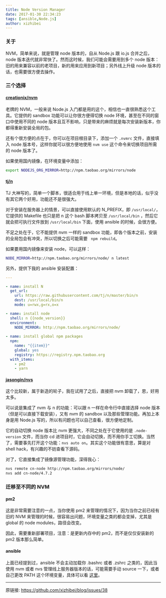 ```yaml
---
title: Node Version Manager
date: 2017-01-30 22:34:23
tags: [ansible,Node.js]
author: xizhibei
---
```

### 关于
NVM，简单来说，就是管理 node 版本的，自从 Node.js 跟 io.js 合并之后，node 版本迭代就非常快了。然而这时候，我们可能会需要用到多个 node 版本：旧的用来兼容以前的老项目，新的用来应用到新项目；另外线上升级 node 版本的话，也需要很方便去操作。

### 三个选择

#### [creationix/nvm](https://github.com/creationix/nvm)
老牌的 NVM，一般来说 Node.js 入门都是用的这个，相信也一直很熟悉这个工具。它提供的 sandbox 功能可以让你很方便得切换 node 环境，甚至在不同的窗口中使用不同的 node 版本且互不影响，只是带来的麻烦就是每次安装新版本，你都得重新安装全局的包。

还有个很方便的点在于，你可以在项目根目录下，添加一个 `.nvmrc` 文件，直接填入 node 版本号，这样你就可以很方便地使用 `nvm use` 这个命令来切换项目所需的 node 版本了。

如果使用国内镜像，在环境变量中添加：

```bash
export NODEJS_ORG_MIRROR=http://npm.taobao.org/mirrors/node
```

#### [tj/n](https://github.com/tj/n)
TJ 大神写的，简单一个脚本，很适合用于线上单一环境，但是本地的话，似乎没有其它两个好用，功能还不是很强大。

对于安装在服务器上的情景，可以直接使用默认的 N_PREFIX，即 `/usr/local/`，它提供的 Makefile 也只是把 n 这个 bash 脚本拷贝至 `/usr/local/bin` ，然后它就会把可执行文件放到 `/usr/local/bin` 下面，使用 ansible 的时候，会很方便。

不足之处在于，它不能提供 nvm 一样的 sandbox 功能，即各个版本之前，安装的全局包会有冲突，所以切换之后可能需要 ` npm rebuild`。

如果要用国内镜像来安装 node，可以这样：

```bash
NODE_MIRROR=http://npm.taobao.org/mirrors/node/ n latest
```

另外，提供下我的 ansible 安装配置：

```yml
---

- name: install N
  get_url:
    url: https://raw.githubusercontent.com/tj/n/master/bin/n
    dest: /usr/local/bin/n
    mode: u=rwx,g=rx,o=x

- name: install node
  shell: n {{node_version}}
  environment:
    NODE_MIRROR: http://npm.taobao.org/mirrors/node/
  
- name: install global npm packages
  npm:
    name: "{{item}}"
    global: yes
    registry: https://registry.npm.taobao.org
  with_items:
    - pm2
    - yarn
```

#### [jasongin/nvs](https://github.com/jasongin/nvs)
这个比较新，属于新造的轮子，我在试用了之后，直接把 nvm 卸载了，恩，好用太多。

可以说是集成了 nvm 与 n 的功能：可以跟 n 一样在命令行中直接选择 node 版本（但是可以直接下载安装），又有 nvm 的 sandbox 以及那些管理功能。再加上本身是用 Node.js 写的，所以有问题也可以自己查看，很方便地定制。

它的自动切换 node 版本比 nvm 更强大，不同之处在于它使用的是 `.node-version` 文件，而当你 cd 进项目时，它会自动切换，而不用你手工切换。当然了，需要事先打开这个功能：`nvs auto on`。其实这个功能很有意思，算是对 shell hack，有兴趣的不妨查看下源码。

对了，它直接集成了镜像源管理功能，深得我心：

```bash
nvs remote cn-node http://npm.taobao.org/mirrors/node/
nvs add cn-node/4.7.2
```

### 迁移至不同的 NVM

#### pm2
这是非常需要注意的一点，当你使用 pm2 来管理的情况下，因为当你之前已经有旧的 NVM 来管理的时候，很容易出问题，环境变量之类的都会变掉，尤其是 global 的 node modules，路径会改变。

因此，需要重新部署项目，注意：是更新内存中的 pm2，而不是仅仅安装新的 pm2 版本那么简单。

#### ansible
上面已经提到过，ansible 不会主动加载你 .bashrc 或者 .zshrc 之类的，因此当使用 nvm 或者 nvs 管理线上服务器版本的话，可能需要手动 source 一下，或者自己更改 PATH 这个环境变量，具体可以看 [这里](http://docs.ansible.com/ansible/playbooks_environment.html)。




***
原链接: https://github.com/xizhibei/blog/issues/38
